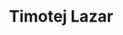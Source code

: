 ---
SICRIS: Assist. Timotej Lazar
draft: false
fixName: timotej_lazar
lab: Artificial Intelligence Laboratory
labPos: Laboratory Member
location: R3.54 - Laboratorij LUI
mailInfo: timotej.lazar@fri.uni-lj.si
officeHours: null
profName: Assist. Timotej Lazar
profTitle: Assistant
telephoneInfo: null
title: Timotej Lazar
---